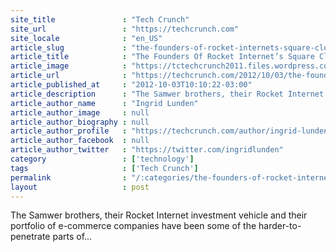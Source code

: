 ```yaml
---
site_title               : "Tech Crunch"
site_url                 : "https://techcrunch.com"
site_locale              : "en_US"
article_slug             : "the-founders-of-rocket-internets-square-clone-payleven-on-technology-and-taking-mobile-payments-mass-market"
article_title            : "The Founders Of Rocket Internet’s Square Clone Payleven On Technology And Taking Mobile Payments Mass Market"
article_image            : "https://tctechcrunch2011.files.wordpress.com/2012/10/payleven-terminal1.jpg?w=764&h=400&crop=1"
article_url              : "https://techcrunch.com/2012/10/03/the-founders-of-rocket-internets-square-clone-payleven-on-technology-and-taking-mobile-payments-mass-market/"
article_published_at     : "2012-10-03T10:10:22-03:00"
article_description      : "The Samwer brothers, their Rocket Internet investment vehicle and their portfolio of e-commerce companies have been some of the harder-to-penetrate parts of..."
article_author_name      : "Ingrid Lunden"
article_author_image     : null
article_author_biography : null
article_author_profile   : "https://techcrunch.com/author/ingrid-lunden/"
article_author_facebook  : null
article_author_twitter   : "https://twitter.com/ingridlunden"
category                 : ['technology']
tags                     : ['Tech Crunch']
permalink                : "/:categories/the-founders-of-rocket-internets-square-clone-payleven-on-technology-and-taking-mobile-payments-mass-market/"
layout                   : post
---
```


The Samwer brothers, their Rocket Internet investment vehicle and their portfolio of e-commerce companies have been some of the harder-to-penetrate parts of...
